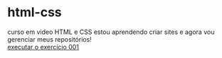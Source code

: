 # html-css

curso em video HTML e CSS
estou aprendendo criar sites e agora vou gerenciar meus repositórios!     
<a href="https://dev-camargo-br.github.io/html-css/exercicios/ex001/index.html" >executar o exercício 001</a> 
